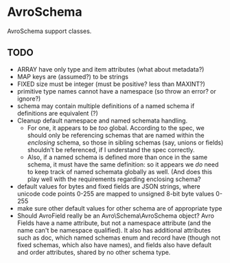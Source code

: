 AvroSchema 
==========

AvroSchema support classes.

TODO
---

- ARRAY have only type and item attributes (what about metadata?)
- MAP keys are (assumed?) to be strings
- FIXED size must be integer (must be positive? less than MAXINT?)
- primitive type names cannot have a namespace (so throw an error? or ignore?)
- schema may contain multiple definitions of a named schema
  if definitions are equivalent (?)
- Cleanup default namespace and named schemata handling.
    - For one, it appears to be *too* global. According to the spec,
      we should only be referencing schemas that are named within the
      *enclosing* schema, so those in sibling schemas (say, unions or fields)
      shouldn't be referenced, if I understand the spec correctly.
    - Also, if a named schema is defined more than once in the same schema,
      it must have the same definition: so it appears we *do* need to keep
      track of named schemata globally as well. (And does this play well
      with the requirements regarding enclosing schema?
- default values for bytes and fixed fields are JSON strings,
  where unicode code points 0-255 are mapped to unsigned 8-bit byte values 0-255
- make sure other default values for other schema are of appropriate type
- Should AvroField really be an Avro\Schema\AvroSchema object? Avro Fields have
  a name attribute, but not a namespace attribute (and the name can't be namespace
  qualified). It also has additional attributes such as doc, which named schemas
  enum and record have (though not fixed schemas, which also have names), and
  fields also have default and order attributes, shared by no other schema type.
